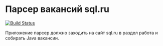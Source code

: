 # Парсер вакансий sql.ru 
[![Build Status](https://travis-ci.com/AAchemezov/sqlRuParser.svg?branch=master)](https://travis-ci.com/AAchemezov/sqlRuParser)

Приложение парсер должно заходить на сайт sql.ru в раздел работа и собирать Java вакансии.
